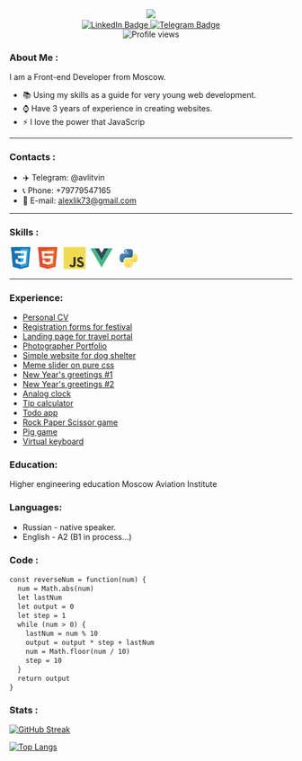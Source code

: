 <div id="header" align="center">
  <img src="https://media.giphy.com/media/suWeO5wu35nihC1FJ6/giphy.gif" width="300"/>
  <div id="badges">
    <a href="https://www.linkedin.com/in/litvin-alexandr/">
      <img src="https://img.shields.io/badge/LinkedIn-blue?style=for-the-badge&logo=linkedin&logoColor=white" alt="LinkedIn Badge"/>
    </a>
    <a href="https://t.me/avlitvin">
      <img src="https://img.shields.io/badge/Telegram-2CA5E0?style=for-the-badge&logo=telegram&logoColor=white" alt="Telegram Badge"/>
    </a>
  </div>
  <img src="https://komarev.com/ghpvc/?username=avlitvin73&style=flat-square&color=blue" alt="Profile views"/>
</div>


### About Me :

I am a Front-end Developer from Moscow.

- 📚 Using my skills as a guide for very young web development.
- ⌚ Have 3 years of experience in creating websites.
- ⚡ I love the power that JavaScrip

---

### Contacts :
* ✈️ Telegram: @avlitvin
* 📞 Phone: +79779547165
* 📧 E-mail: alexlik73@gmail.com

---

### Skills :
<div>
<img src="https://raw.githubusercontent.com/devicons/devicon/2ae2a900d2f041da66e950e4d48052658d850630/icons/css3/css3-original.svg"  title="CSS3" alt="CSS" width="40" height="40"/>&nbsp;
<img src="https://github.com/devicons/devicon/blob/master/icons/html5/html5-original.svg" title="HTML5" alt="HTML" width="40" height="40"/>&nbsp;
<img src="https://github.com/devicons/devicon/blob/master/icons/javascript/javascript-original.svg" title="JavaScript" alt="JavaScript" width="40" height="40"/>&nbsp;
<img src="https://github.com/devicons/devicon/blob/master/icons/vuejs/vuejs-original.svg" title="vuejs" alt="vuejs" width="40" height="40"/>&nbsp;
<img src="https://raw.githubusercontent.com/devicons/devicon/2ae2a900d2f041da66e950e4d48052658d850630/icons/python/python-original.svg" title="Python" alt="Python" width="40" height="40"/>&nbsp;

---
  
### Experience:
- [Personal CV](
https://cv-ref.pylearn-2017.repl.co/)
- [Registration forms for festival](https://chintaskfinalfix.pylearn-2017.repl.co/)
- [Landing page for travel portal](https://rolling-scopes-school.github.io/avlitvin73-JSFEPRESCHOOL2022Q2/travel/)
- [Photographer Portfolio](https://photo-portfolio.pylearn-2017.repl.co/)
- [Simple website for dog shelter](https://rolling-scopes-school.github.io/avlitvin73-JSFE2022Q1/shelter/)
- [Meme slider on pure css](https://avlitvin73.github.io/cssMemSlider/cssMemSlider/)
- [New Year's greetings #1](https://honeydewcybercommands.pylearn-2017.repl.co/)
- [New Year's greetings #2](https://standardshrillnumber.pylearn-2017.repl.co/)
- [Analog clock](https://analogclock.pylearn-2017.repl.co/)
- [Tip calculator](https://tipcalculatorjs.pylearn-2017.repl.co/)
- [Todo app](https://avlitvin73.github.io/clean-code-s1e1/)
- [Rock Paper Scissor game](https://rockpaperscissorjs.pylearn-2017.repl.co/)
- [Pig game](https://complicatedstandardbracket-2.pylearn-2017.repl.co/)
- [Virtual keyboard](https://rolling-scopes-school.github.io/avlitvin73-JSFE2022Q1/virtual-keyboard/)



### Education:
Higher engineering education 
Moscow Aviation Institute

### Languages:
* Russian - native speaker.
* English - A2 (B1 in process…)
  
### Code :

```
const reverseNum = function(num) {
  num = Math.abs(num)
  let lastNum
  let output = 0
  let step = 1
  while (num > 0) {
    lastNum = num % 10
    output = output * step + lastNum 
    num = Math.floor(num / 10)
    step = 10
  }
  return output
}
```

### Stats :


        
[![GitHub Streak](http://github-readme-streak-stats.herokuapp.com?user=avlitvin73&theme=dark&background=000000)](https://git.io/streak-stats)



[![Top Langs](https://github-readme-stats.vercel.app/api/top-langs/?username=avlitvin73&layout=compact&theme=vision-friendly-dark)](https://github.com/anuraghazra/github-readme-stats)
</div>
